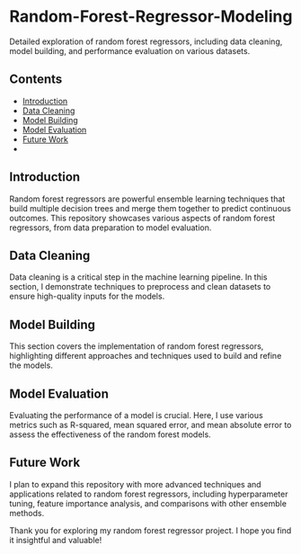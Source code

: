 # Random-Forest-Regressor-Modeling

Detailed exploration of random forest regressors, including data cleaning, model building, and performance evaluation on various datasets.

## Contents

- [Introduction](#introduction)
- [Data Cleaning](#data-cleaning)
- [Model Building](#model-building)
- [Model Evaluation](#model-evaluation)
- [Future Work](#future-work)
- 
## Introduction

Random forest regressors are powerful ensemble learning techniques that build multiple decision trees and merge them together to predict continuous outcomes. This repository showcases various aspects of random forest regressors, from data preparation to model evaluation.

## Data Cleaning

Data cleaning is a critical step in the machine learning pipeline. In this section, I demonstrate techniques to preprocess and clean datasets to ensure high-quality inputs for the models.

## Model Building

This section covers the implementation of random forest regressors, highlighting different approaches and techniques used to build and refine the models.

## Model Evaluation

Evaluating the performance of a model is crucial. Here, I use various metrics such as R-squared, mean squared error, and mean absolute error to assess the effectiveness of the random forest models.

## Future Work

I plan to expand this repository with more advanced techniques and applications related to random forest regressors, including hyperparameter tuning, feature importance analysis, and comparisons with other ensemble methods.

Thank you for exploring my random forest regressor project. I hope you find it insightful and valuable!
